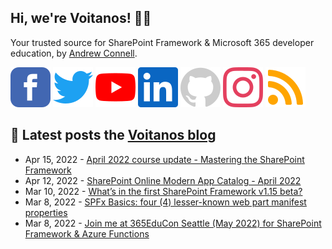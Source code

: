 ## Hi, we're Voitanos! 👋🏼

Your trusted source for SharePoint Framework & Microsoft 365 developer education, by [Andrew Connell](https://www.voitanos.io/pages/about-andrew).

[![](https://raw.githubusercontent.com/Voitanos/.github/main/images/facebook.svg)](https://www.facebook.com/voitanos)
[![](https://raw.githubusercontent.com/Voitanos/.github/main/images/twitter.svg)](https://twitter.com/voitanos)
[![](https://raw.githubusercontent.com/Voitanos/.github/main/images/youtube.svg)](https://www.youtube.com/channel/UCXeym1FGW2uTlNjYqTCVo0g)
[![](https://raw.githubusercontent.com/Voitanos/.github/main/images/linkedin.svg)](https://www.linkedin.com/company/voitanos-llc)
[![](https://raw.githubusercontent.com/Voitanos/.github/main/images/github.svg)](https://github.com/voitanos)
[![](https://raw.githubusercontent.com/Voitanos/.github/main/images/instagram.svg)](https://www.instagram.com/voitanos_llc)
[![](https://raw.githubusercontent.com/Voitanos/.github/main/images/rss.svg)](https://www.voitanos.io/blog)

## 📙 Latest posts the [Voitanos blog](https://www.voitanos.io/blog)
<!-- VOITANOSBLOG-POST-LIST:START -->
- Apr 15, 2022 - [April 2022 course update - Mastering the SharePoint Framework](https://www.voitanos.io/blog/mastering-sharepoint-framework-course-update-april-2022/)
- Apr 12, 2022 - [SharePoint Online Modern App Catalog - April 2022](https://www.voitanos.io/blog/sharepoint-app-catalog-modernization-april-2022/)
- Mar 10, 2022 - [What’s in the first SharePoint Framework v1.15 beta?](https://www.voitanos.io/blog/whats-in-sharepoint-framework-v1.15-beta/)
- Mar 8, 2022 - [SPFx Basics: four &lpar;4&rpar; lesser-known web part manifest properties](https://www.voitanos.io/blog/sharepoint-framework-basics-lesser-known-webpart-manifest-properties/)
- Mar 8, 2022 - [Join me at 365EduCon Seattle &lpar;May 2022&rpar; for SharePoint Framework &amp; Azure Functions](https://www.voitanos.io/blog/joinme-365educon-spfest-seattle-2022/)<!-- VOITANOSBLOG-POST-LIST:END -->
